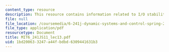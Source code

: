 ```yaml
---
content_type: resource
description: This resource contains information related to I/O stability.
file: null
file_location: /coursemedia/6-241j-dynamic-systems-and-control-spring-2011/1bd200633247a44fbdbd6309441631b3_MIT6_241JS11_lec13.pdf
file_type: application/pdf
resourcetype: Document
title: MIT6_241JS11_lec13.pdf
uid: 1bd20063-3247-a44f-bdbd-6309441631b3
---
```

